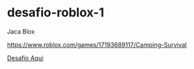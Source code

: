 # desafio-roblox-1

Jaca Blox

https://www.roblox.com/games/17193689117/Camping-Survival

[Desafio Aqui](https://www.roblox.com/games/17193689117/Camping-Survival)
